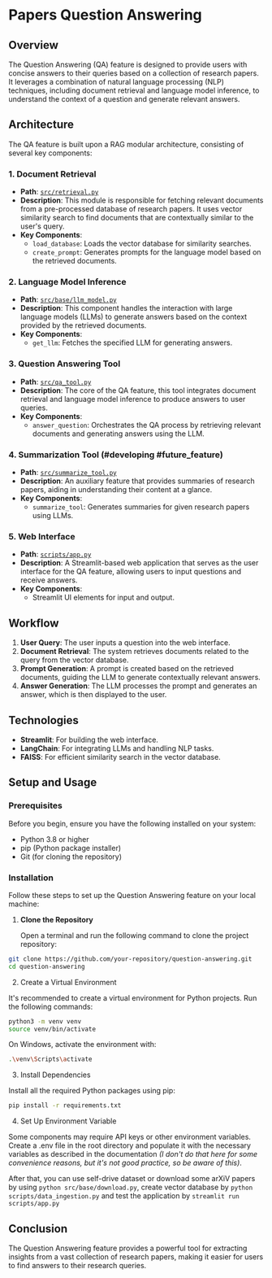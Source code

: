 # Papers Question Answering

## Overview

The Question Answering (QA) feature is designed to provide users with concise answers to their queries based on a collection of research papers. It leverages a combination of natural language processing (NLP) techniques, including document retrieval and language model inference, to understand the context of a question and generate relevant answers.

## Architecture

The QA feature is built upon a RAG modular architecture, consisting of several key components:

### 1. Document Retrieval

- **Path**: [`src/retrieval.py`](src/retrieval.py)
- **Description**: This module is responsible for fetching relevant documents from a pre-processed database of research papers. It uses vector similarity search to find documents that are contextually similar to the user's query.
- **Key Components**:
  - `load_database`: Loads the vector database for similarity searches.
  - `create_prompt`: Generates prompts for the language model based on the retrieved documents.

### 2. Language Model Inference

- **Path**: [`src/base/llm_model.py`](src/base/llm_model.py)
- **Description**: This component handles the interaction with large language models (LLMs) to generate answers based on the context provided by the retrieved documents.
- **Key Components**:
  - `get_llm`: Fetches the specified LLM for generating answers.

### 3. Question Answering Tool

- **Path**: [`src/qa_tool.py`](src/qa_tool.py)
- **Description**: The core of the QA feature, this tool integrates document retrieval and language model inference to produce answers to user queries.
- **Key Components**:
  - `answer_question`: Orchestrates the QA process by retrieving relevant documents and generating answers using the LLM.

### 4. Summarization Tool (#developing #future_feature)

- **Path**: [`src/summarize_tool.py`](src/summarize_tool.py)
- **Description**: An auxiliary feature that provides summaries of research papers, aiding in understanding their content at a glance.
- **Key Components**:
  - `summarize_tool`: Generates summaries for given research papers using LLMs.

### 5. Web Interface

- **Path**: [`scripts/app.py`](scripts/app.py)
- **Description**: A Streamlit-based web application that serves as the user interface for the QA feature, allowing users to input questions and receive answers.
- **Key Components**:
  - Streamlit UI elements for input and output.

## Workflow

1. **User Query**: The user inputs a question into the web interface.
2. **Document Retrieval**: The system retrieves documents related to the query from the vector database.
3. **Prompt Generation**: A prompt is created based on the retrieved documents, guiding the LLM to generate contextually relevant answers.
4. **Answer Generation**: The LLM processes the prompt and generates an answer, which is then displayed to the user.

## Technologies

- **Streamlit**: For building the web interface.
- **LangChain**: For integrating LLMs and handling NLP tasks.
- **FAISS**: For efficient similarity search in the vector database.

## Setup and Usage

### Prerequisites

Before you begin, ensure you have the following installed on your system:

- Python 3.8 or higher
- pip (Python package installer)
- Git (for cloning the repository)

### Installation

Follow these steps to set up the Question Answering feature on your local machine:

1. **Clone the Repository**

   Open a terminal and run the following command to clone the project repository:

```bash
git clone https://github.com/your-repository/question-answering.git
cd question-answering
```

2. Create a Virtual Environment

It's recommended to create a virtual environment for Python projects. Run the following commands:

```bash
python3 -m venv venv
source venv/bin/activate
```

On Windows, activate the environment with:

```bash
.\venv\Scripts\activate
```

3. Install Dependencies

Install all the required Python packages using pip:

```bash
pip install -r requirements.txt
```

4. Set Up Environment Variable

Some components may require API keys or other environment variables. Create a .env file in the root directory and populate it with the necessary variables as described in the documentation _(I don't do that here for some convenience reasons, but it's not good practice, so be aware of this)_.

After that, you can use self-drive dataset or download some arXiV papers by using `python src/base/download.py`, create vector database by `python scripts/data_ingestion.py` and test the application by `streamlit run scripts/app.py`

## Conclusion

The Question Answering feature provides a powerful tool for extracting insights from a vast collection of research papers, making it easier for users to find answers to their research queries.
